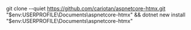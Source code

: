 git clone --quiet https://github.com/cariotan/aspnetcore-htmx.git "$env:USERPROFILE\Documents\aspnetcore-htmx" && dotnet new install "$env:USERPROFILE\Documents\aspnetcore-htmx"